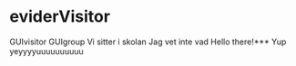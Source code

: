 # eviderVisitor
GUIvisitor
GUIgroup
Vi sitter i skolan
Jag vet inte vad
Hello there!***
Yup
yeyyyyuuuuuuuuuu
